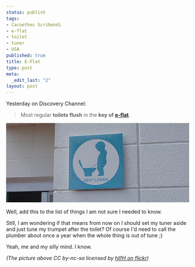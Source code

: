 ```yaml
--- 
status: publish
tags: 
- Cacoethes Scribendi
- e-flat
- toilet
- tuner
- USA
published: true
title: E-Flat
type: post
meta: 
  _edit_last: "2"
layout: post
---
```

Yesterday on Discovery Channel:

<blockquote>Most regular <strong>toilets flush</strong> in the <strong>key of <a href="http://en.wikipedia.org/wiki/E%E2%99%AD_(musical_note)">e-flat</a></strong>.</blockquote>

<img src="/media/wp/2008/07/gentlemen.jpg" alt="" title="Gentlemen" width="500" height="217" class="aligncenter size-full wp-image-1321" />

Well, add this to the list of things I am not sure I needed to know.

Still, I am wondering if that means from now on I should set my tuner aside and just tune my trumpet after the toilet? Of course I'd need to call the plumber about once a year when the whole thing is out of tune ;)

Yeah, me and my silly mind. I know.

<em>(The picture above CC by-nc-sa licensed by <a href="http://flickr.com/photos/sugar/46360286/in/photostream">hll!H on flickr</a>) </em>
